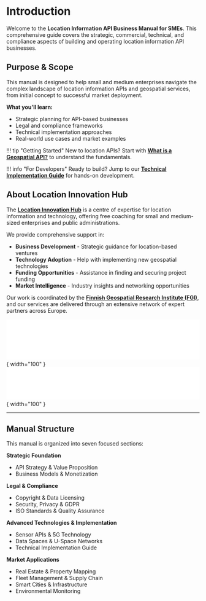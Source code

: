 # Introduction

Welcome to the **Location Information API Business Manual for SMEs**. This comprehensive guide covers the strategic, commercial, technical, and compliance aspects of building and operating location information API businesses.

<div class="brand-section" markdown="1">

## Purpose & Scope

This manual is designed to help small and medium enterprises navigate the complex landscape of location information APIs and geospatial services, from initial concept to successful market deployment.

**What you'll learn:**

- Strategic planning for API-based businesses
- Legal and compliance frameworks  
- Technical implementation approaches
- Real-world use cases and market examples

</div>

!!! tip "Getting Started"
    New to location APIs? Start with [**What is a Geospatial API?**](strategy/what-is-api.md) to understand the fundamentals.

!!! info "For Developers"
    Ready to build? Jump to our [**Technical Implementation Guide**](build/step-by-step.md) for hands-on development.

## About Location Innovation Hub

The [**Location Innovation Hub**](https://locationinnovationhub.eu) is a centre of expertise for location information and technology, offering free coaching for small and medium-sized enterprises and public administrations.

We provide comprehensive support in:

- **Business Development** - Strategic guidance for location-based ventures
- **Technology Adoption** - Help with implementing new geospatial technologies  
- **Funding Opportunities** - Assistance in finding and securing project funding
- **Market Intelligence** - Industry insights and networking opportunities

Our work is coordinated by the [**Finnish Geospatial Research Institute (FGI)**](https://www.maanmittauslaitos.fi/en/research), and our services are delivered through an extensive network of expert partners across Europe.

![Co-funded by the European Union](assets/images/co_funded_eu.png){ width="100" }
![European Digital Innovation Hub](assets/images/edih.png){ width="100" }

---

## Manual Structure

This manual is organized into seven focused sections:

**Strategic Foundation**
- API Strategy & Value Proposition
- Business Models & Monetization

**Legal & Compliance**
- Copyright & Data Licensing
- Security, Privacy & GDPR
- ISO Standards & Quality Assurance

**Advanced Technologies & Implementation**
- Sensor APIs & 5G Technology
- Data Spaces & U-Space Networks
- Technical Implementation Guide

**Market Applications**
- Real Estate & Property Mapping
- Fleet Management & Supply Chain
- Smart Cities & Infrastructure
- Environmental Monitoring
